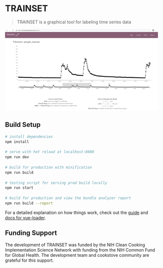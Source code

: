 # TRAINSET

> TRAINSET is a graphical tool for labeling time series data

![TRAINSET GIF](TRAINSET-GIF.gif?raw=true "Title")

## Build Setup

``` bash
# install dependencies
npm install

# serve with hot reload at localhost:8080
npm run dev

# build for production with minification
npm run build

# testing script for serving prod build locally
npm run start

# build for production and view the bundle analyzer report
npm run build --report
```

For a detailed explanation on how things work, check out the [guide](http://vuejs-templates.github.io/webpack/) and [docs for vue-loader](http://vuejs.github.io/vue-loader).

## Funding Support

The development of TRAINSET was funded by the NIH Clean Cooking Implementation Science Network with funding from the NIH Common Fund for Global Health. The development team and cookstove community are grateful for this support.
